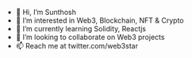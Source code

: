- 👋 Hi, I’m Sunthosh
- 👀 I’m interested in Web3, Blockchain, NFT & Crypto
- 🌱 I’m currently learning Solidity, Reactjs
- 💞️ I’m looking to collaborate on Web3 projects
- 📫 Reach me at twitter.com/web3star

<!---
web3star/web3star is a ✨ special ✨ repository because its `README.md` (this file) appears on your GitHub profile.
You can click the Preview link to take a look at your changes.
--->

